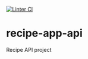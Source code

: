 [![Linter CI](https://github.com/kukhmax/recipe-app-api/actions/workflows/checks.yml/badge.svg)](https://github.com/kukhmax/recipe-app-api/actions/workflows/checks.yml)

# recipe-app-api
Recipe API project
